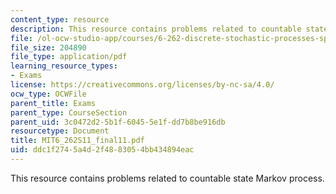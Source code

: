 ```yaml
---
content_type: resource
description: This resource contains problems related to countable state Markov process.
file: /ol-ocw-studio-app/courses/6-262-discrete-stochastic-processes-spring-2011/ddc1f2745a4d2f4883054bb434894eac_MIT6_262S11_final11.pdf
file_size: 204890
file_type: application/pdf
learning_resource_types:
- Exams
license: https://creativecommons.org/licenses/by-nc-sa/4.0/
ocw_type: OCWFile
parent_title: Exams
parent_type: CourseSection
parent_uid: 3c0472d2-5b1f-6045-5e1f-dd7b8be916db
resourcetype: Document
title: MIT6_262S11_final11.pdf
uid: ddc1f274-5a4d-2f48-8305-4bb434894eac
---
```

This resource contains problems related to countable state Markov process.